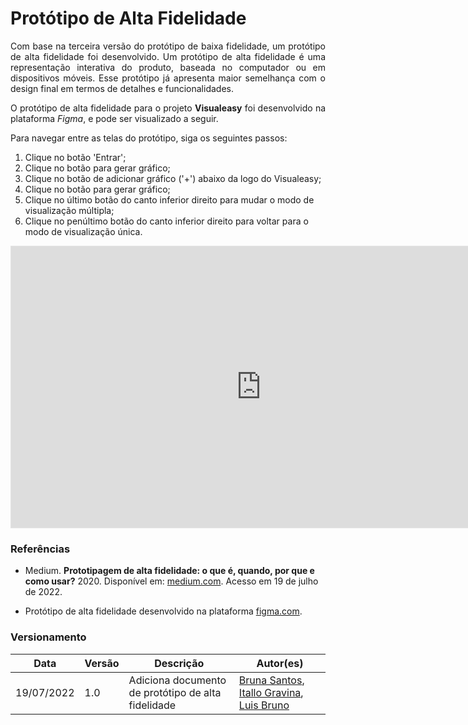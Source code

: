 # Protótipo de Alta Fidelidade

<p align="justify">Com base na terceira versão do protótipo de baixa fidelidade, um protótipo de alta fidelidade foi desenvolvido. Um protótipo de alta fidelidade é uma representação interativa do produto, baseada no computador ou em dispositivos móveis. Esse protótipo já apresenta maior semelhança com o design final em termos de detalhes e funcionalidades.</p>

<p align="justify">O protótipo de alta fidelidade para o projeto <b>Visualeasy</b> foi desenvolvido na plataforma <i>Figma</i>, e pode ser visualizado a seguir.</p>

<p align="justify">Para navegar entre as telas do protótipo, siga os seguintes passos:</p>

1. Clique no botão 'Entrar';
2. Clique no botão para gerar gráfico;
3. Clique no botão de adicionar gráfico ('+') abaixo da logo do Visualeasy;
4. Clique no botão para gerar gráfico;
5. Clique no último botão do canto inferior direito para mudar o modo de visualização múltipla;
6. Clique no penúltimo botão do canto inferior direito para voltar para o modo de visualização única.

<iframe style="border: 1px solid rgba(0, 0, 0, 0.1);" width="800" height="450" src="https://www.figma.com/embed?embed_host=share&url=https%3A%2F%2Fwww.figma.com%2Fproto%2FxDI929RC7LMVfWgqgo36qB%2FIdentidade-visual%3Fnode-id%3D41%253A13%26scaling%3Dscale-down%26page-id%3D0%253A1%26starting-point-node-id%3D41%253A13" allowfullscreen></iframe>


<br>

### Referências

+ Medium. <b>Prototipagem de alta fidelidade: o que é, quando, por que e como usar?</b> 2020. Disponível em: [medium.com](medium.com/somos-tera/prototipagem-de-alta-fidelidade-635d745b662b). Acesso em 19 de julho de 2022.

+ Protótipo de alta fidelidade desenvolvido na plataforma [figma.com](https://www.figma.com/).

### Versionamento

| Data | Versão | Descrição | Autor(es) |
|------|------|------|------|
|19/07/2022|1.0|Adiciona documento de protótipo de alta fidelidade|[Bruna Santos](https://github.com/brunaalmeidasantos), [Itallo Gravina](https://github.com/itallogravina), [Luis Bruno](https://github.com/lbrunofidelis)|